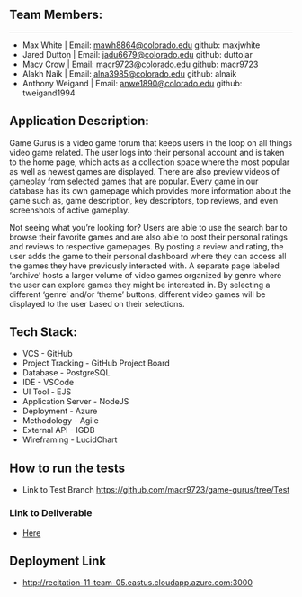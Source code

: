 ## Team Members: 
---------------
* Max White | Email: mawh8864@colorado.edu github: maxjwhite 
* Jared Dutton | Email: jadu6679@colorado.edu github: duttojar 
* Macy Crow | Email: macr9723@colorado.edu github: macr9723
* Alakh Naik | Email: alna3985@colorado.edu github: alnaik
* Anthony Weigand | Email: anwe1890@colorado.edu github: tweigand1994

## Application Description: 
Game Gurus is a video game forum that keeps users in the loop on all things video game related. The user logs into their personal account and is taken to the home page, which acts as a collection space where the most popular as well as newest games are displayed. There are also preview videos of gameplay from selected games that are popular. Every game in our database has its own gamepage which provides more information about the game such as, game description, key descriptors, top reviews, and even screenshots of active gameplay. 

Not seeing what you’re looking for? Users are able to use the search bar to browse their favorite games and are also able to post their personal ratings and reviews to respective gamepages. By posting a review and rating, the user adds the game to their personal dashboard where they can access all the games they have previously interacted with. A separate page labeled ‘archive’ hosts a larger volume of video games organized by genre where the user can explore games they might be interested in. By selecting a different ‘genre’ and/or ‘theme’ buttons, different video games will be displayed to the user based on their selections.

## Tech Stack: 
- VCS - GitHub
- Project Tracking - GitHub Project Board
- Database - PostgreSQL
- IDE - VSCode
- UI Tool - EJS
- Application Server - NodeJS
- Deployment - Azure
- Methodology - Agile
- External API - IGDB
- Wireframing - LucidChart

## How to run the tests
- Link to Test Branch
https://github.com/macr9723/game-gurus/tree/Test

### Link to Deliverable
- [Here](https://docs.google.com/document/d/1yH0WpI1xJerLbbXM1trn9cCRhVGhJZvdjHoIMOE_Lx8/edit?usp=sharing)

## Deployment Link
- http://recitation-11-team-05.eastus.cloudapp.azure.com:3000
